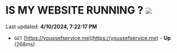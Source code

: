 # IS MY WEBSITE RUNNING ? [![](https://img.shields.io/static/v1?label=Sponsor&message=%E2%9D%A4&logo=GitHub&color=%23fe8e86)](https://github.com/sponsors/<username>)

Last updated: **4/10/2024, 7:22:17 PM**

- `GET` [https://youssefservice.me](https://youssefservice.me) - **Up** (268ms)
